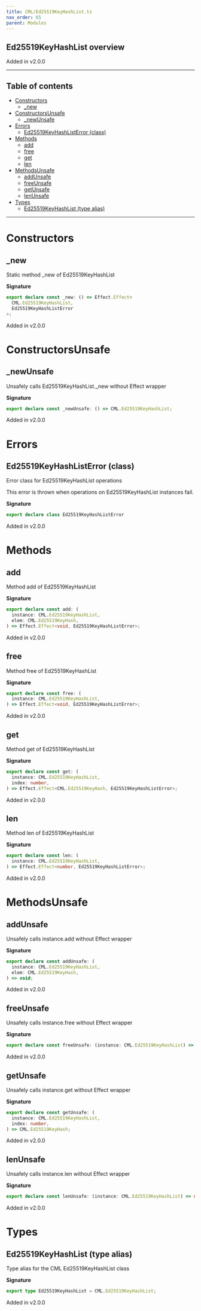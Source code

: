 ```yaml
---
title: CML/Ed25519KeyHashList.ts
nav_order: 65
parent: Modules
---
```


## Ed25519KeyHashList overview

Added in v2.0.0

---

<h2 class="text-delta">Table of contents</h2>

- [Constructors](#constructors)
  - [\_new](#_new)
- [ConstructorsUnsafe](#constructorsunsafe)
  - [\_newUnsafe](#_newunsafe)
- [Errors](#errors)
  - [Ed25519KeyHashListError (class)](#ed25519keyhashlisterror-class)
- [Methods](#methods)
  - [add](#add)
  - [free](#free)
  - [get](#get)
  - [len](#len)
- [MethodsUnsafe](#methodsunsafe)
  - [addUnsafe](#addunsafe)
  - [freeUnsafe](#freeunsafe)
  - [getUnsafe](#getunsafe)
  - [lenUnsafe](#lenunsafe)
- [Types](#types)
  - [Ed25519KeyHashList (type alias)](#ed25519keyhashlist-type-alias)

---

# Constructors

## \_new

Static method \_new of Ed25519KeyHashList

**Signature**

```ts
export declare const _new: () => Effect.Effect<
  CML.Ed25519KeyHashList,
  Ed25519KeyHashListError
>;
```

Added in v2.0.0

# ConstructorsUnsafe

## \_newUnsafe

Unsafely calls Ed25519KeyHashList.\_new without Effect wrapper

**Signature**

```ts
export declare const _newUnsafe: () => CML.Ed25519KeyHashList;
```

Added in v2.0.0

# Errors

## Ed25519KeyHashListError (class)

Error class for Ed25519KeyHashList operations

This error is thrown when operations on Ed25519KeyHashList instances fail.

**Signature**

```ts
export declare class Ed25519KeyHashListError
```

Added in v2.0.0

# Methods

## add

Method add of Ed25519KeyHashList

**Signature**

```ts
export declare const add: (
  instance: CML.Ed25519KeyHashList,
  elem: CML.Ed25519KeyHash,
) => Effect.Effect<void, Ed25519KeyHashListError>;
```

Added in v2.0.0

## free

Method free of Ed25519KeyHashList

**Signature**

```ts
export declare const free: (
  instance: CML.Ed25519KeyHashList,
) => Effect.Effect<void, Ed25519KeyHashListError>;
```

Added in v2.0.0

## get

Method get of Ed25519KeyHashList

**Signature**

```ts
export declare const get: (
  instance: CML.Ed25519KeyHashList,
  index: number,
) => Effect.Effect<CML.Ed25519KeyHash, Ed25519KeyHashListError>;
```

Added in v2.0.0

## len

Method len of Ed25519KeyHashList

**Signature**

```ts
export declare const len: (
  instance: CML.Ed25519KeyHashList,
) => Effect.Effect<number, Ed25519KeyHashListError>;
```

Added in v2.0.0

# MethodsUnsafe

## addUnsafe

Unsafely calls instance.add without Effect wrapper

**Signature**

```ts
export declare const addUnsafe: (
  instance: CML.Ed25519KeyHashList,
  elem: CML.Ed25519KeyHash,
) => void;
```

Added in v2.0.0

## freeUnsafe

Unsafely calls instance.free without Effect wrapper

**Signature**

```ts
export declare const freeUnsafe: (instance: CML.Ed25519KeyHashList) => void;
```

Added in v2.0.0

## getUnsafe

Unsafely calls instance.get without Effect wrapper

**Signature**

```ts
export declare const getUnsafe: (
  instance: CML.Ed25519KeyHashList,
  index: number,
) => CML.Ed25519KeyHash;
```

Added in v2.0.0

## lenUnsafe

Unsafely calls instance.len without Effect wrapper

**Signature**

```ts
export declare const lenUnsafe: (instance: CML.Ed25519KeyHashList) => number;
```

Added in v2.0.0

# Types

## Ed25519KeyHashList (type alias)

Type alias for the CML Ed25519KeyHashList class

**Signature**

```ts
export type Ed25519KeyHashList = CML.Ed25519KeyHashList;
```

Added in v2.0.0
